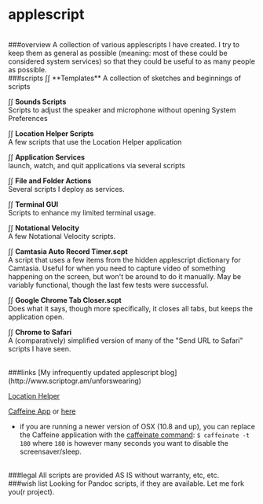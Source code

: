 applescript
============
<BR>
###overview
A collection of various applescripts I have created. I try to keep them as general as possible (meaning: most of these could be considered system services) so that they could be useful to as many people as possible.

<BR>
###scripts 
∫∫ **Templates**  
A collection of sketches and beginnings of scripts

∫∫ **Sounds Scripts**  
Scripts to adjust the speaker and microphone without opening System Preferences

∫∫ **Location Helper Scripts**  
A few scripts that use the Location Helper application

∫∫ **Application Services**  
launch, watch, and quit applications via several scripts

∫∫ **File and Folder Actions**  
Several scripts I deploy as services. 

∫∫ **Terminal GUI**  
Scripts to enhance my limited terminal usage.

∫∫ **Notational Velocity**  
A few Notational Velocity scripts. 

∫∫ **Camtasia Auto Record Timer.scpt**  
A script that uses a few items from the hidden applescript dictionary for Camtasia. Useful for when you need to capture video of something happening on the screen, but won't be around to do it manually. May be variably functional, though the last few tests were successful. 

∫∫ **Google Chrome Tab Closer.scpt**  
Does what it says, though more specifically, it closes all tabs, but keeps the application open. 

∫∫ **Chrome to Safari**  
A (comparatively) simplified version of many of the "Send URL to Safari" scripts I have seen. 

<BR>
###links
[My infrequently updated applescript blog](http://www.scriptogr.am/unforswearing)

[Location Helper](http://www.mousedown.net/mouseware/LocationHelper.html)  

[Caffeine App](http://lightheadsw.com/caffeine/) or [here](http://macdownload.informer.com/caffeine)  
  - if you are running a newer version of OSX (10.8 and up), you can replace the Caffeine application with the [caffeinate command](https://developer.apple.com/library/mac/documentation/Darwin/Reference/Manpages/man8/caffeinate.8.html): ``$ caffeinate -t 180`` where ``180`` is however many seconds you want to disable the screensaver/sleep.

<BR>
###legal
All scripts are provided AS IS without warranty, etc, etc. 

<BR>
###wish list
Looking for Pandoc scripts, if they are available. Let me fork you(r project). 
